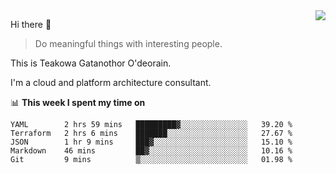 <img align="right" src="https://github-readme-stats.vercel.app/api?username=Teakowa&show_icons=true&icon_color=2f80ed&text_color=718096&bg_color=ffffff&hide_title=true" />

Hi there 👋

> Do meaningful things with interesting people.

This is Teakowa Gatanothor O'deorain.

I'm a cloud and platform architecture consultant.

📊 **This week I spent my time on**
<!--START_SECTION:waka-->
```text
YAML        2 hrs 59 mins   █████████▓░░░░░░░░░░░░░░░   39.20 % 
Terraform   2 hrs 6 mins    ███████░░░░░░░░░░░░░░░░░░   27.67 % 
JSON        1 hr 9 mins     ███▓░░░░░░░░░░░░░░░░░░░░░   15.10 % 
Markdown    46 mins         ██▓░░░░░░░░░░░░░░░░░░░░░░   10.16 % 
Git         9 mins          ▒░░░░░░░░░░░░░░░░░░░░░░░░   01.98 % 
```
<!--END_SECTION:waka-->
